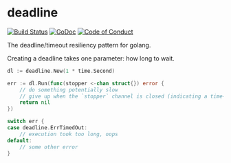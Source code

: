 deadline
========

[![Build Status](https://travis-ci.org/eapache/go-resiliency.svg?branch=master)](https://travis-ci.org/eapache/go-resiliency)
[![GoDoc](https://godoc.org/github.com/eapache/go-resiliency/deadline?status.svg)](https://godoc.org/github.com/eapache/go-resiliency/deadline)
[![Code of Conduct](https://img.shields.io/badge/code%20of%20conduct-active-blue.svg)](https://eapache.github.io/conduct.html)

The deadline/timeout resiliency pattern for golang.

Creating a deadline takes one parameter: how long to wait.

```go
dl := deadline.New(1 * time.Second)

err := dl.Run(func(stopper <-chan struct{}) error {
	// do something potentially slow
	// give up when the `stopper` channel is closed (indicating a time-out)
	return nil
})

switch err {
case deadline.ErrTimedOut:
	// execution took too long, oops
default:
	// some other error
}
```
